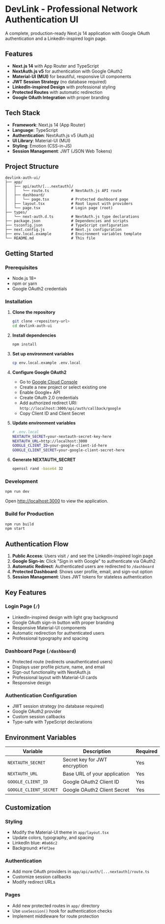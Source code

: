 # DevLink - Professional Network Authentication UI

A complete, production-ready Next.js 14 application with Google OAuth authentication and a LinkedIn-inspired login page.

## Features

- **Next.js 14** with App Router and TypeScript
- **NextAuth.js v5** for authentication with Google OAuth2
- **Material-UI (MUI)** for beautiful, responsive UI components
- **JWT Session Strategy** (no database required)
- **LinkedIn-inspired Design** with professional styling
- **Protected Routes** with automatic redirection
- **Google OAuth Integration** with proper branding

## Tech Stack

- **Framework**: Next.js 14 (App Router)
- **Language**: TypeScript
- **Authentication**: NextAuth.js v5 (Auth.js)
- **UI Library**: Material-UI (MUI)
- **Styling**: Emotion (CSS-in-JS)
- **Session Management**: JWT (JSON Web Tokens)

## Project Structure

```
devlink-auth-ui/
├── app/
│   ├── api/auth/[...nextauth]/
│   │   └── route.ts          # NextAuth.js API route
│   ├── dashboard/
│   │   └── page.tsx          # Protected dashboard page
│   ├── layout.tsx            # Root layout with providers
│   └── page.tsx              # Login page (root)
├── types/
│   └── next-auth.d.ts        # NextAuth.js type declarations
├── package.json              # Dependencies and scripts
├── tsconfig.json             # TypeScript configuration
├── next.config.js            # Next.js configuration
├── env.local.example         # Environment variables template
└── README.md                 # This file
```

## Getting Started

### Prerequisites

- Node.js 18+ 
- npm or yarn
- Google OAuth2 credentials

### Installation

1. **Clone the repository**
   ```bash
   git clone <repository-url>
   cd devlink-auth-ui
   ```

2. **Install dependencies**
   ```bash
   npm install
   ```

3. **Set up environment variables**
   ```bash
   cp env.local.example .env.local
   ```

4. **Configure Google OAuth2**
   - Go to [Google Cloud Console](https://console.cloud.google.com/)
   - Create a new project or select existing one
   - Enable Google+ API
   - Create OAuth 2.0 credentials
   - Add authorized redirect URI: `http://localhost:3000/api/auth/callback/google`
   - Copy Client ID and Client Secret

5. **Update environment variables**
   ```bash
   # .env.local
   NEXTAUTH_SECRET=your-nextauth-secret-key-here
   NEXTAUTH_URL=http://localhost:3000
   GOOGLE_CLIENT_ID=your-google-client-id-here
   GOOGLE_CLIENT_SECRET=your-google-client-secret-here
   ```

6. **Generate NEXTAUTH_SECRET**
   ```bash
   openssl rand -base64 32
   ```

### Development

```bash
npm run dev
```

Open [http://localhost:3000](http://localhost:3000) to view the application.

### Build for Production

```bash
npm run build
npm start
```

## Authentication Flow

1. **Public Access**: Users visit `/` and see the LinkedIn-inspired login page
2. **Google Sign-in**: Click "Sign in with Google" to authenticate via OAuth2
3. **Automatic Redirect**: Authenticated users are redirected to `/dashboard`
4. **Protected Dashboard**: Shows user profile, email, and sign-out option
5. **Session Management**: Uses JWT tokens for stateless authentication

## Key Features

### Login Page (`/`)
- LinkedIn-inspired design with light gray background
- Google OAuth sign-in button with proper branding
- Responsive Material-UI components
- Automatic redirection for authenticated users
- Professional typography and spacing

### Dashboard Page (`/dashboard`)
- Protected route (redirects unauthenticated users)
- Displays user profile picture, name, and email
- Sign-out functionality with NextAuth.js
- Professional layout with Material-UI cards
- Responsive design

### Authentication Configuration
- JWT session strategy (no database required)
- Google OAuth2 provider
- Custom session callbacks
- Type-safe with TypeScript declarations

## Environment Variables

| Variable | Description | Required |
|----------|-------------|----------|
| `NEXTAUTH_SECRET` | Secret key for JWT encryption | Yes |
| `NEXTAUTH_URL` | Base URL of your application | Yes |
| `GOOGLE_CLIENT_ID` | Google OAuth2 Client ID | Yes |
| `GOOGLE_CLIENT_SECRET` | Google OAuth2 Client Secret | Yes |

## Customization

### Styling
- Modify the Material-UI theme in `app/layout.tsx`
- Update colors, typography, and spacing
- LinkedIn blue: `#0a66c2`
- Background: `#f4f2ee`

### Authentication
- Add more OAuth providers in `app/api/auth/[...nextauth]/route.ts`
- Customize session callbacks
- Modify redirect URLs

### Pages
- Add new protected routes in `app/` directory
- Use `useSession()` hook for authentication checks
- Implement middleware for route protection
